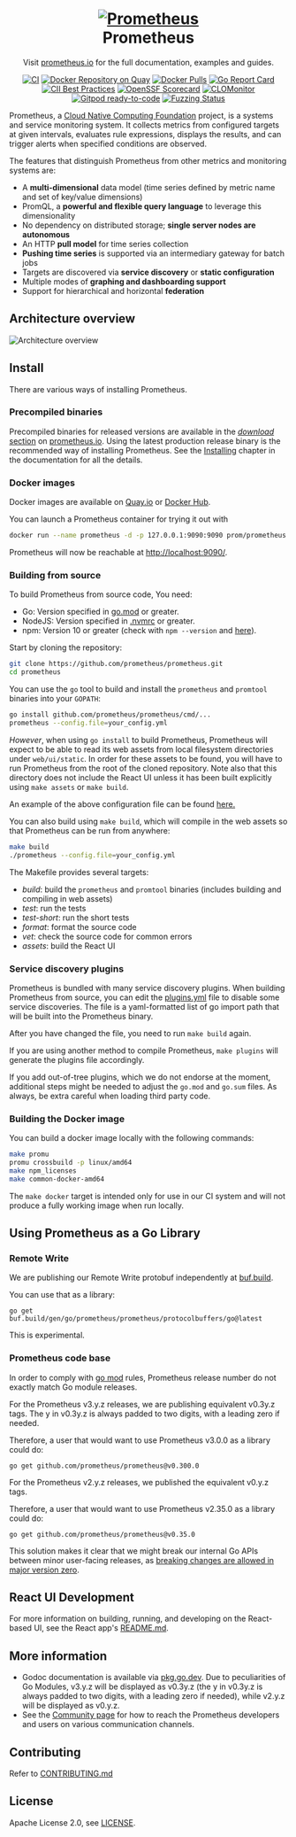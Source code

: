 <h1 align="center" style="border-bottom: none">
    <a href="https://prometheus.io" target="_blank"><img alt="Prometheus" src="/documentation/images/prometheus-logo.svg"></a><br>Prometheus
</h1>

<p align="center">Visit <a href="https://prometheus.io" target="_blank">prometheus.io</a> for the full documentation,
examples and guides.</p>

<div align="center">

[![CI](https://github.com/prometheus/prometheus/actions/workflows/ci.yml/badge.svg)](https://github.com/prometheus/prometheus/actions/workflows/ci.yml)
[![Docker Repository on Quay](https://quay.io/repository/prometheus/prometheus/status)][quay]
[![Docker Pulls](https://img.shields.io/docker/pulls/prom/prometheus.svg?maxAge=604800)][hub]
[![Go Report Card](https://goreportcard.com/badge/github.com/prometheus/prometheus)](https://goreportcard.com/report/github.com/prometheus/prometheus)
[![CII Best Practices](https://bestpractices.coreinfrastructure.org/projects/486/badge)](https://bestpractices.coreinfrastructure.org/projects/486)
[![OpenSSF Scorecard](https://api.securityscorecards.dev/projects/github.com/prometheus/prometheus/badge)](https://securityscorecards.dev/viewer/?uri=github.com/prometheus/prometheus)
[![CLOMonitor](https://img.shields.io/endpoint?url=https://clomonitor.io/api/projects/cncf/prometheus/badge)](https://clomonitor.io/projects/cncf/prometheus)
[![Gitpod ready-to-code](https://img.shields.io/badge/Gitpod-ready--to--code-blue?logo=gitpod)](https://gitpod.io/#https://github.com/prometheus/prometheus)
[![Fuzzing Status](https://oss-fuzz-build-logs.storage.googleapis.com/badges/prometheus.svg)](https://bugs.chromium.org/p/oss-fuzz/issues/list?sort=-opened&can=1&q=proj:prometheus)

</div>

Prometheus, a [Cloud Native Computing Foundation](https://cncf.io/) project, is a systems and service monitoring system. It collects metrics
from configured targets at given intervals, evaluates rule expressions,
displays the results, and can trigger alerts when specified conditions are observed.

The features that distinguish Prometheus from other metrics and monitoring systems are:

* A **multi-dimensional** data model (time series defined by metric name and set of key/value dimensions)
* PromQL, a **powerful and flexible query language** to leverage this dimensionality
* No dependency on distributed storage; **single server nodes are autonomous**
* An HTTP **pull model** for time series collection
* **Pushing time series** is supported via an intermediary gateway for batch jobs
* Targets are discovered via **service discovery** or **static configuration**
* Multiple modes of **graphing and dashboarding support**
* Support for hierarchical and horizontal **federation**

## Architecture overview

![Architecture overview](documentation/images/architecture.svg)

## Install

There are various ways of installing Prometheus.

### Precompiled binaries

Precompiled binaries for released versions are available in the
[*download* section](https://prometheus.io/download/)
on [prometheus.io](https://prometheus.io). Using the latest production release binary
is the recommended way of installing Prometheus.
See the [Installing](https://prometheus.io/docs/introduction/install/)
chapter in the documentation for all the details.

### Docker images

Docker images are available on [Quay.io](https://quay.io/repository/prometheus/prometheus) or [Docker Hub](https://hub.docker.com/r/prom/prometheus/).

You can launch a Prometheus container for trying it out with

```bash
docker run --name prometheus -d -p 127.0.0.1:9090:9090 prom/prometheus
```

Prometheus will now be reachable at <http://localhost:9090/>.

### Building from source

To build Prometheus from source code, You need:

* Go: Version specified in [go.mod](./go.mod) or greater.
* NodeJS: Version specified in [.nvmrc](./web/ui/.nvmrc) or greater.
* npm: Version 10 or greater (check with `npm --version` and [here](https://www.npmjs.com/)).

Start by cloning the repository:

```bash
git clone https://github.com/prometheus/prometheus.git
cd prometheus
```

You can use the `go` tool to build and install the `prometheus`
and `promtool` binaries into your `GOPATH`:

```bash
go install github.com/prometheus/prometheus/cmd/...
prometheus --config.file=your_config.yml
```

*However*, when using `go install` to build Prometheus, Prometheus will expect to be able to
read its web assets from local filesystem directories under `web/ui/static`. In order for
these assets to be found, you will have to run Prometheus from the root of the cloned
repository. Note also that this directory does not include the React UI unless it has been
built explicitly using `make assets` or `make build`.

An example of the above configuration file can be found [here.](https://github.com/prometheus/prometheus/blob/main/documentation/examples/prometheus.yml)

You can also build using `make build`, which will compile in the web assets so that
Prometheus can be run from anywhere:

```bash
make build
./prometheus --config.file=your_config.yml
```

The Makefile provides several targets:

* *build*: build the `prometheus` and `promtool` binaries (includes building and compiling in web assets)
* *test*: run the tests
* *test-short*: run the short tests
* *format*: format the source code
* *vet*: check the source code for common errors
* *assets*: build the React UI

### Service discovery plugins

Prometheus is bundled with many service discovery plugins.
When building Prometheus from source, you can edit the [plugins.yml](./plugins.yml)
file to disable some service discoveries. The file is a yaml-formatted list of go
import path that will be built into the Prometheus binary.

After you have changed the file, you
need to run `make build` again.

If you are using another method to compile Prometheus, `make plugins` will
generate the plugins file accordingly.

If you add out-of-tree plugins, which we do not endorse at the moment,
additional steps might be needed to adjust the `go.mod` and `go.sum` files. As
always, be extra careful when loading third party code.

### Building the Docker image

You can build a docker image locally with the following commands:

```bash
make promu
promu crossbuild -p linux/amd64
make npm_licenses
make common-docker-amd64
```

The `make docker` target is intended only for use in our CI system and will not
produce a fully working image when run locally.

## Using Prometheus as a Go Library

### Remote Write

We are publishing our Remote Write protobuf independently at
[buf.build](https://buf.build/prometheus/prometheus/assets).

You can use that as a library:

```shell
go get buf.build/gen/go/prometheus/prometheus/protocolbuffers/go@latest
```

This is experimental.

### Prometheus code base

In order to comply with [go mod](https://go.dev/ref/mod#versions) rules,
Prometheus release number do not exactly match Go module releases.

For the
Prometheus v3.y.z releases, we are publishing equivalent v0.3y.z tags. The y in v0.3y.z is always padded to two digits, with a leading zero if needed.

Therefore, a user that would want to use Prometheus v3.0.0 as a library could do:

```shell
go get github.com/prometheus/prometheus@v0.300.0
```

For the
Prometheus v2.y.z releases, we published the equivalent v0.y.z tags.

Therefore, a user that would want to use Prometheus v2.35.0 as a library could do:

```shell
go get github.com/prometheus/prometheus@v0.35.0
```

This solution makes it clear that we might break our internal Go APIs between
minor user-facing releases, as [breaking changes are allowed in major version
zero](https://semver.org/#spec-item-4).

## React UI Development

For more information on building, running, and developing on the React-based UI, see the React app's [README.md](web/ui/README.md).

## More information

* Godoc documentation is available via [pkg.go.dev](https://pkg.go.dev/github.com/prometheus/prometheus). Due to peculiarities of Go Modules, v3.y.z will be displayed as v0.3y.z (the y in v0.3y.z is always padded to two digits, with a leading zero if needed), while v2.y.z will be displayed as v0.y.z.
* See the [Community page](https://prometheus.io/community) for how to reach the Prometheus developers and users on various communication channels.

## Contributing

Refer to [CONTRIBUTING.md](https://github.com/prometheus/prometheus/blob/main/CONTRIBUTING.md)

## License

Apache License 2.0, see [LICENSE](https://github.com/prometheus/prometheus/blob/main/LICENSE).

[hub]: https://hub.docker.com/r/prom/prometheus/
[quay]: https://quay.io/repository/prometheus/prometheus

